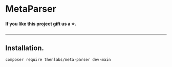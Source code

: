 
# MetaParser

#### If you like this project gift us a ⭐.

<hr />

## Installation.

    composer require thenlabs/meta-parser dev-main

